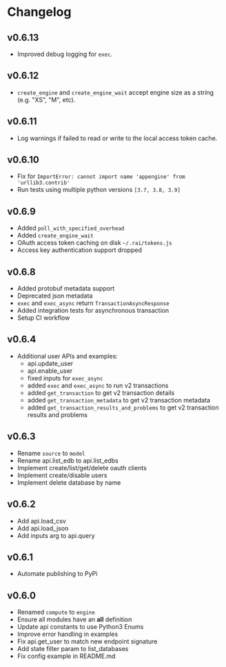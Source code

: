 # Changelog

## v0.6.13

* Improved debug logging for `exec`.

## v0.6.12

* `create_engine` and `create_engine_wait` accept engine size as a string (e.g. "XS", "M", etc).

## v0.6.11

* Log warnings if failed to read or write to the local access token cache.

## v0.6.10

* Fix for `ImportError: cannot import name 'appengine' from 'urllib3.contrib'`
* Run tests using multiple python versions `[3.7, 3.8, 3.9]`

## v0.6.9

* Added `poll_with_specified_overhead`
* Added `create_engine_wait`
* OAuth access token caching on disk `~/.rai/tokens.js`
* Access key authentication support dropped

## v0.6.8

* Added protobuf metadata support
* Deprecated json metadata
* `exec` and `exec_async` return `TransactionAsyncResponse`
* Added integration tests for asynchronous transaction
* Setup CI workflow

## v0.6.4

* Additional user APIs and examples:
    - api.update_user
    - api.enable_user
    - fixed inputs for `exec_async`
    - added `exec` and `exec_async` to run v2 transactions
    - added `get_transaction` to get v2 transaction details
    - added `get_transaction_metadata` to get v2 transaction metadata
    - added `get_transaction_results_and_problems` to get v2 transaction results and problems

## v0.6.3

* Rename `source` to `model`
* Rename api.list_edb to api.list_edbs
* Implement create/list/get/delete oauth clients
* Implement create/disable users
* Implement delete database by name

## v0.6.2

* Add api.load_csv
* Add api.load_json
* Add inputs arg to api.query

## v0.6.1

* Automate publishing to PyPi

## v0.6.0

* Renamed `compute` to `engine`
* Ensure all modules have an __all__ definition
* Update api constants to use Python3 Enums
* Improve error handling in examples
* Fix api.get_user to match new endpoint signature
* Add state filter param to list_databases
* Fix config example in README.md
